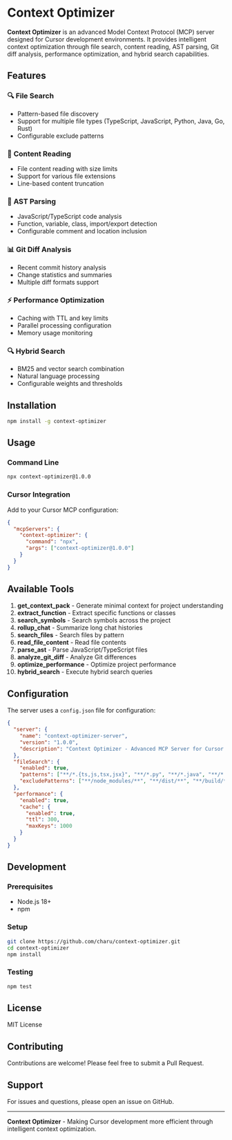# Context Optimizer

**Context Optimizer** is an advanced Model Context Protocol (MCP) server designed for Cursor development environments. It provides intelligent context optimization through file search, content reading, AST parsing, Git diff analysis, performance optimization, and hybrid search capabilities.

## Features

### 🔍 **File Search**
- Pattern-based file discovery
- Support for multiple file types (TypeScript, JavaScript, Python, Java, Go, Rust)
- Configurable exclude patterns

### 📖 **Content Reading**
- File content reading with size limits
- Support for various file extensions
- Line-based content truncation

### 🌳 **AST Parsing**
- JavaScript/TypeScript code analysis
- Function, variable, class, import/export detection
- Configurable comment and location inclusion

### 📊 **Git Diff Analysis**
- Recent commit history analysis
- Change statistics and summaries
- Multiple diff formats support

### ⚡ **Performance Optimization**
- Caching with TTL and key limits
- Parallel processing configuration
- Memory usage monitoring

### 🔍 **Hybrid Search**
- BM25 and vector search combination
- Natural language processing
- Configurable weights and thresholds

## Installation

```bash
npm install -g context-optimizer
```

## Usage

### Command Line

```bash
npx context-optimizer@1.0.0
```

### Cursor Integration

Add to your Cursor MCP configuration:

```json
{
  "mcpServers": {
    "context-optimizer": {
      "command": "npx",
      "args": ["context-optimizer@1.0.0"]
    }
  }
}
```

## Available Tools

1. **get_context_pack** - Generate minimal context for project understanding
2. **extract_function** - Extract specific functions or classes
3. **search_symbols** - Search symbols across the project
4. **rollup_chat** - Summarize long chat histories
5. **search_files** - Search files by pattern
6. **read_file_content** - Read file contents
7. **parse_ast** - Parse JavaScript/TypeScript files
8. **analyze_git_diff** - Analyze Git differences
9. **optimize_performance** - Optimize project performance
10. **hybrid_search** - Execute hybrid search queries

## Configuration

The server uses a `config.json` file for configuration:

```json
{
  "server": {
    "name": "context-optimizer-server",
    "version": "1.0.0",
    "description": "Context Optimizer - Advanced MCP Server for Cursor Development"
  },
  "fileSearch": {
    "enabled": true,
    "patterns": ["**/*.{ts,js,tsx,jsx}", "**/*.py", "**/*.java", "**/*.go", "**/*.rs"],
    "excludePatterns": ["**/node_modules/**", "**/dist/**", "**/build/**", "**/.git/**"]
  },
  "performance": {
    "enabled": true,
    "cache": {
      "enabled": true,
      "ttl": 300,
      "maxKeys": 1000
    }
  }
}
```

## Development

### Prerequisites

- Node.js 18+
- npm

### Setup

```bash
git clone https://github.com/charu/context-optimizer.git
cd context-optimizer
npm install
```

### Testing

```bash
npm test
```

## License

MIT License

## Contributing

Contributions are welcome! Please feel free to submit a Pull Request.

## Support

For issues and questions, please open an issue on GitHub.

---

**Context Optimizer** - Making Cursor development more efficient through intelligent context optimization.
